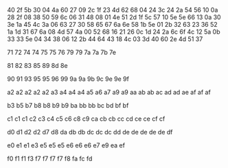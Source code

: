 40
2f  5b
30
04  4a  60
27
09  2c
1f
23  4d	62  68
04
24  3c
24
2a  54	56
10
0a  28
2f
08  38	50  59  6c
06
31  48
08
01  4e	51
2d
1f  5c
57
10	5e  5e  66
13
0a  30
3e
1a	45  4c
3a
06  63
27
30	58  65  67  6a  6e
58
1b	5e
01
2b	32  63
23
36  52
1a
1d	31	67  6a
08
4d  57
4a
00	52  68
16
21  26
0c
1d  24  2a  6c	6f
4c
12  5a
0b
33  33  5e
04
34  38
06
12  2b  44  64
43
18  4c
03
3d  40  60
2e
4d	51
37

71
72
74	74
75  75
76
79	79
7a  7a
7b
7e

81
82
83
85
89
8d
8e

90
91
93
95  95
96
99
9a  9a
9b
9c
9e  9e
9f

a2  a2  a2	a2  a2
a3
a4	a4	a4
a5
a6
a7
a9	a9
aa
ab  ab
ac
ad	ad
ae
af	af	af

b3
b5
b7
b8	b8
b9	b9
ba
bb  bb
bc
bd
bf	bf

c1	c1  c1
c2
c3
c4
c5
c6
c8
c9
ca
cb	cb
cc
cd
ce	ce
cf	cf

d0
d1
d2  d2
d7
d8
da
db	db
dc	dc	dc
dd
de	de	de	de	de
df

e0
e1	e1
e3
e5	e5	e5
e6	e6  e6
e7
e9
ea
ef

f0
f1	f1
f3
f7	f7  f7	f7
f8
fa
fc
fd
